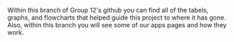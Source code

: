 Within this branch of Group 12's github you can find all of the tabels, graphs, and flowcharts that helped guide this project to where it has gone.
Also, within this branch you will see some of our apps pages and how they work.
